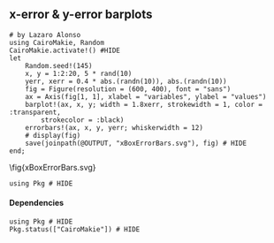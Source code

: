 <!--This file was generated, do not modify it.-->
## x-error & y-error barplots

````julia:ex1
# by Lazaro Alonso
using CairoMakie, Random
CairoMakie.activate!() #HIDE
let
    Random.seed!(145)
    x, y = 1:2:20, 5 * rand(10)
    yerr, xerr = 0.4 * abs.(randn(10)), abs.(randn(10))
    fig = Figure(resolution = (600, 400), font = "sans")
    ax = Axis(fig[1, 1], xlabel = "variables", ylabel = "values")
    barplot!(ax, x, y; width = 1.8xerr, strokewidth = 1, color = :transparent,
        strokecolor = :black)
    errorbars!(ax, x, y, yerr; whiskerwidth = 12)
    # display(fig)
    save(joinpath(@OUTPUT, "xBoxErrorBars.svg"), fig) # HIDE
end;
````

\fig{xBoxErrorBars.svg}

````julia:ex2
using Pkg # HIDE
````

#### Dependencies

````julia:ex3
using Pkg # HIDE
Pkg.status(["CairoMakie"]) # HIDE
````

